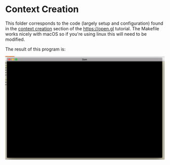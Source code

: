 # Context Creation

This folder corresponds to the code (largely setup and configuration) found in the [context creation](https://open.gl/context) section of the https://open.gl
tutorial. The Makefile works nicely with macOS so if you're using linux this will need to be modified.

The result of this program is:

![screenshot](screenshot.png)
